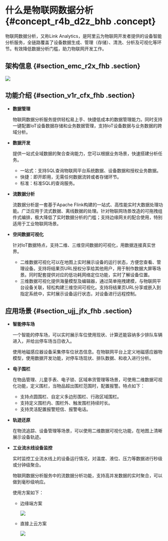 # 什么是物联网数据分析 {#concept_r4b_d2z_bhb .concept}

物联网数据分析，又称Link Analytics，是阿里云为物联网开发者提供的设备智能分析服务，全链路覆盖了设备数据生成、管理（存储）、清洗、分析及可视化等环节。有效降低数据分析门槛，助力物联网开发工作。

## 架构信息 {#section_emc_r2x_fhb .section}

![](http://static-aliyun-doc.oss-cn-hangzhou.aliyuncs.com/assets/img/138076/155471550640952_zh-CN.png)

## 功能介绍 {#section_v1r_cfx_fhb .section}

-   **数据管理**

    物联网数据分析服务提供轻松易上手、快捷低成本的数据管理能力。同时支持一键配置IoT设备数据存储和业务数据管理，支持IoT设备数据与业务数据的跨域分析。

-   **数据开发**

    提供一站式全域数据的聚合查询能力，您可以根据业务场景，快速搭建分析任务。

    -   一站式：支持SQL查询物联网平台系统数据、设备数据和授权业务数据。
    -   快捷：即开即用，无需任何数据流转或者存储环节。
    -   标准：标准SQL的查询服务。
-   **流数据分析**

    流数据分析是一套基于Apache Flink构建的一站式、高性能实时大数据处理功能。广泛应用于流式数据、离线数据的处理。针对物联网场景改造的可拖拽组件式编排，极大降低了实时数据分析的门槛；支持边缘网关的配合使用，特别适用于工业物联网场景。

-   **空间数据可视化**

    针对IoT数据特点，支持二维、三维空间数据的可视化，用数据连接真实世界。

    -   二维数据可视化可以在地图上实时展示设备的运行状态，方便您查看、管理设备。支持将结果页URL授权分享给其他用户，用于制作数据大屏等场景。同时配套提供对应的低功耗网络定位功能，实时了解设备位置。
    -   三维数据可视化提供海量模型及编辑器，通过简单拖拽建模，与物联网平台设备关联，轻松构建三维空间可视化。支持将结果页URL分享或嵌入到指定系统中，实时展示设备运行状态，对设备进行远程控制。

## 应用场景 {#section_ujj_jfx_fhb .section}

-   **智能停车场**

    一个智能的停车场，可以实时展示车位使用现状、计算还能容纳多少排队车辆进入，并给出停车场当日收入。

    使用地磁感应器设备采集停车位状态信息。在物联网平台上定义地磁感应器物模型，使用数据开发功能，对停车场现状、排队数据、和收入进行分析。

-   **电子围栏**

    在物品管理、儿童手表、电子锁、区域串货管理等场景，可使用二维数据可视化功能，定义围栏，当物品超出围栏范围时，配置报警。特点如下：

    -   支持点圆围栏、自定义多边形围栏、行政区域围栏。
    -   支持定义围栏内、围栏外、触发围栏持续时长。
    -   支持灵活配置报警短信、报警电话。
-   **轨迹还原**

    在物流追踪、设备管理等场景，可以使用二维数据可视化功能，在地图上清晰展示设备轨迹。

-   **工业流水线设备监控**

    实时监控工业流水线上的设备运行情况，对温度、液位、压力等数据进行秒级或分钟级聚合。

    物联网数据分析服务中的流数据分析功能，支持高并发数据的实时聚合，可以做到毫秒级响应。

    使用方案如下：

    -   边缘端方案

        ![](http://static-aliyun-doc.oss-cn-hangzhou.aliyuncs.com/assets/img/138076/155471550741977_zh-CN.png)

    -   直接上云方案

        ![](http://static-aliyun-doc.oss-cn-hangzhou.aliyuncs.com/assets/img/138076/155471550741979_zh-CN.png)


